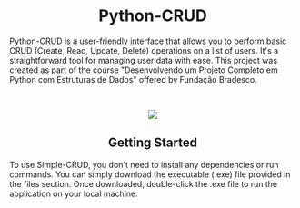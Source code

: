 <h1 align=center>Python-CRUD</h1>
Python-CRUD is a user-friendly interface that allows you to perform basic CRUD (Create, Read, Update, Delete) operations on a list of users. It's a straightforward tool for managing user data with ease. This project was created as part of the course "Desenvolvendo um Projeto Completo em Python com Estruturas de Dados" offered by Fundação Bradesco.

<div align=center>
  <p><br></p>
  <img src="https://github.com/arthur-cristo-silva/Simple-CRUD/assets/139282632/0a2e8041-aefa-4479-baac-a27453b55cf0">
</div>

<h2 align=center>Getting Started</h2>
To use Simple-CRUD, you don't need to install any dependencies or run commands. You can simply download the executable (.exe) file provided in the files section. Once downloaded, double-click the .exe file to run the application on your local machine.
